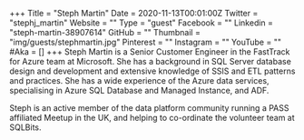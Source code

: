 +++
Title = "Steph Martin"
Date = 2020-11-13T00:01:00Z
Twitter = "stephj_martin"
Website = ""
Type = "guest"
Facebook = ""
Linkedin = "steph-martin-38907614"
GitHub = ""
Thumbnail = "img/guests/stephmartin.jpg"
Pinterest = ""
Instagram = ""
YouTube = ""
#Aka = []
+++
Steph Martin is a Senior Customer Engineer in the FastTrack for Azure team at Microsoft. She has a background in SQL Server database design and development and extensive knowledge of SSIS and ETL patterns and practices. She has a wide experience of the Azure data services, specialising in Azure SQL Database and Managed Instance, and ADF.

Steph is an active member of the data platform community running a PASS affiliated Meetup in the UK, and helping to co-ordinate the volunteer team at SQLBits.